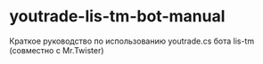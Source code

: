 # youtrade-lis-tm-bot-manual
Краткое руководство по использованию youtrade.cs бота lis-tm (совместно с Mr.Twister)
